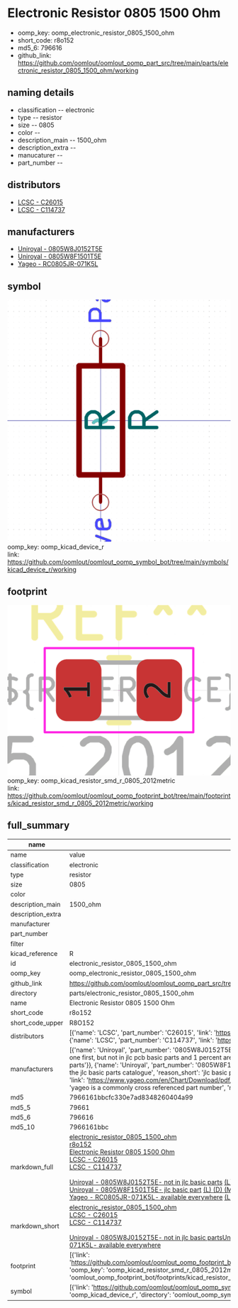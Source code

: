 # Electronic Resistor 0805 1500 Ohm

  
* oomp_key: oomp_electronic_resistor_0805_1500_ohm 
* short_code: r8o152
* md5_6: 796616  
* github_link: https://github.com/oomlout/oomlout_oomp_part_src/tree/main/parts/electronic_resistor_0805_1500_ohm/working  
## naming details
* classification -- electronic
* type -- resistor
* size -- 0805
* color -- 
* description_main -- 1500_ohm
* description_extra -- 
* manucaturer -- 
* part_number -- 

## distributors
* [LCSC - C26015](https://lcsc.com/product-detail/C26015.html)  
* [LCSC - C114737](https://lcsc.com/product-detail/C114737.html)  

## manufacturers
* [Uniroyal - 0805W8J0152T5E]()  
* [Uniroyal - 0805W8F1501T5E]()  
* [Yageo - RC0805JR-071K5L](https://www.yageo.com/en/Chart/Download/pdf/RC0805JR-071K5L)  

## symbol

![](symbol/0/working/working_600.png)  
oomp_key: oomp_kicad_device_r  
link: https://github.com/oomlout/oomlout_oomp_symbol_bot/tree/main/symbols/kicad_device_r/working  

## footprint

![](footprint/0/working/working_600.png)  
oomp_key: oomp_kicad_resistor_smd_r_0805_2012metric  
link: https://github.com/oomlout/oomlout_oomp_footprint_bot/tree/main/footprints/kicad_resistor_smd_r_0805_2012metric/working  

## full_summary
| name | value | 
| --- | --- | 
| name | value | 
| classification | electronic | 
| type | resistor | 
| size | 0805 | 
| color |  | 
| description_main | 1500_ohm | 
| description_extra |  | 
| manufacturer |  | 
| part_number |  | 
| filter |  | 
| kicad_reference | R | 
| id | electronic_resistor_0805_1500_ohm | 
| oomp_key | oomp_electronic_resistor_0805_1500_ohm | 
| github_link | https://github.com/oomlout/oomlout_oomp_part_src/tree/main/parts/electronic_resistor_0805_1500_ohm/working | 
| directory | parts/electronic_resistor_0805_1500_ohm | 
| name | Electronic Resistor 0805 1500 Ohm | 
| short_code | r8o152 | 
| short_code_upper | R8O152 | 
| distributors | [{'name': 'LCSC', 'part_number': 'C26015', 'link': 'https://lcsc.com/product-detail/C26015.html', 'id': 'distributor_lcsc'}, {'name': 'LCSC', 'part_number': 'C114737', 'link': 'https://lcsc.com/product-detail/C114737.html', 'id': 'distributor_lcsc'}] | 
| manufacturers | [{'name': 'Uniroyal', 'part_number': '0805W8J0152T5E', 'link': '', 'id': 'manufacturer_uniroyal', 'note': {'reason': 'did this one first, but not in jlc pcb basic parts and 1 percent are and they are the same price', 'reason_short': 'not in jlc basic parts'}}, {'name': 'Uniroyal', 'part_number': '0805W8F1501T5E', 'link': '', 'id': 'manufacturer_uniroyal', 'note': {'reason': 'in the jlc basic parts catalogue', 'reason_short': 'jlc basic part'}}, {'name': 'Yageo', 'part_number': 'RC0805JR-071K5L', 'link': 'https://www.yageo.com/en/Chart/Download/pdf/RC0805JR-071K5L', 'id': 'manufacturer_yageo', 'note': {'reason': 'yageo is a commonly cross referenced part number', 'reason_short': 'available everywhere'}}] | 
| md5 | 7966161bbcfc330e7ad8348260404a99 | 
| md5_5 | 79661 | 
| md5_6 | 796616 | 
| md5_10 | 7966161bbc | 
| markdown_full | [electronic_resistor_0805_1500_ohm](https://github.com/oomlout/oomlout_oomp_part_src/tree/main/parts/electronic_resistor_0805_1500_ohm/working)<br>[r8o152](https://github.com/oomlout/oomlout_oomp_part_src/tree/main/parts/electronic_resistor_0805_1500_ohm/working)<br>[Electronic Resistor 0805 1500 Ohm](https://github.com/oomlout/oomlout_oomp_part_src/tree/main/parts/electronic_resistor_0805_1500_ohm/working)<br>[LCSC - C26015<br>](https://lcsc.com/product-detail/C26015.html)[LCSC - C114737<br>](https://lcsc.com/product-detail/C114737.html)<br>[Uniroyal - 0805W8J0152T5E- not in jlc basic parts]() [(L)  ](https://www.lcsc.com/search?q=0805W8J0152T5E)[(D)  ](https://www.digikey.com/en/products?keywords=0805W8J0152T5E)[(M)  ](https://www.mouser.com/Search/Refine?Keyword=0805W8J0152T5E)[(N)  ](https://www.newark.com/search?st=0805W8J0152T5E)[(SZ)  ](https://so.szlcsc.com/global.html?k=0805W8J0152T5E)<br>[Uniroyal - 0805W8F1501T5E- jlc basic part]() [(L)  ](https://www.lcsc.com/search?q=0805W8F1501T5E)[(D)  ](https://www.digikey.com/en/products?keywords=0805W8F1501T5E)[(M)  ](https://www.mouser.com/Search/Refine?Keyword=0805W8F1501T5E)[(N)  ](https://www.newark.com/search?st=0805W8F1501T5E)[(SZ)  ](https://so.szlcsc.com/global.html?k=0805W8F1501T5E)<br>[Yageo - RC0805JR-071K5L- available everywhere](https://www.yageo.com/en/Chart/Download/pdf/RC0805JR-071K5L) [(L)  ](https://www.lcsc.com/search?q=RC0805JR-071K5L)[(D)  ](https://www.digikey.com/en/products?keywords=RC0805JR-071K5L)[(M)  ](https://www.mouser.com/Search/Refine?Keyword=RC0805JR-071K5L)[(N)  ](https://www.newark.com/search?st=RC0805JR-071K5L)[(SZ)  ](https://so.szlcsc.com/global.html?k=RC0805JR-071K5L)<br> | 
| markdown_short | [electronic_resistor_0805_1500_ohm](https://github.com/oomlout/oomlout_oomp_part_src/tree/main/parts/electronic_resistor_0805_1500_ohm/working)<br>[LCSC - C26015<br>](https://lcsc.com/product-detail/C26015.html)[LCSC - C114737<br>](https://lcsc.com/product-detail/C114737.html)<br>[Uniroyal - 0805W8J0152T5E- not in jlc basic parts]()[Uniroyal - 0805W8F1501T5E- jlc basic part]()[Yageo - RC0805JR-071K5L- available everywhere](https://www.yageo.com/en/Chart/Download/pdf/RC0805JR-071K5L) | 
| footprint | [{'link': 'https://github.com/oomlout/oomlout_oomp_footprint_bot/tree/main/foootprntss/kicad_resistor_smd_r_0805_2012metric', 'oomp_key': 'oomp_kicad_resistor_smd_r_0805_2012metric', 'directory': 'oomlout_oomp_footprint_bot/footprints/kicad_resistor_smd_r_0805_2012metric//working/working.kicad_mod'}] | 
| symbol | [{'link': 'https://github.com/oomlout/oomlout_oomp_symbol_bot/tree/main/symbols/kicad_device_r', 'oomp_key': 'oomp_kicad_device_r', 'directory': 'oomlout_oomp_symbol_bot/symbols/kicad_device_r//working/working.kicad_sym'}] | 
